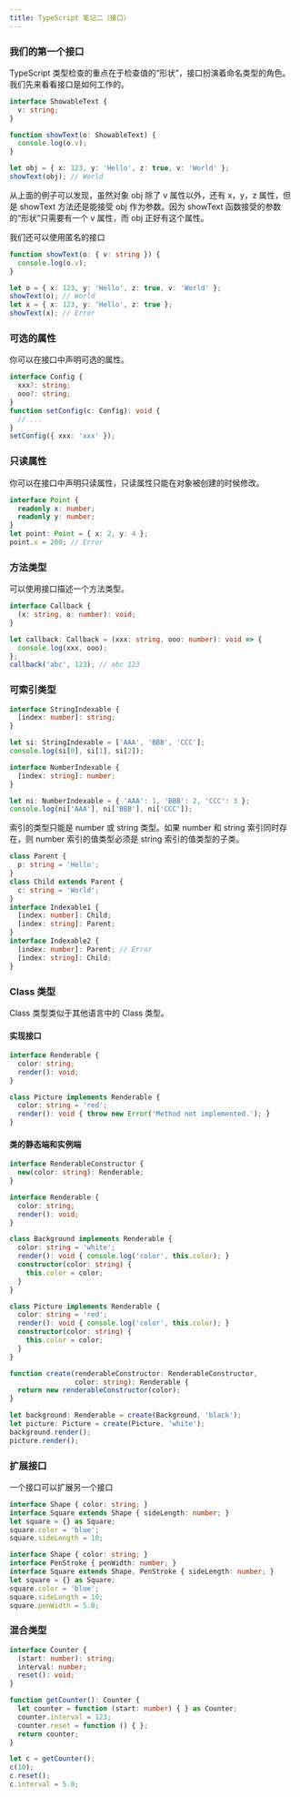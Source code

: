 ```yaml
---
title: TypeScript 笔记二（接口）
---
```


### 我们的第一个接口

TypeScript 类型检查的重点在于检查值的“形状”，接口扮演着命名类型的角色。我们先来看看接口是如何工作的。

```typescript
interface ShowableText {
  v: string;
}

function showText(o: ShowableText) {
  console.log(o.v);
}

let obj = { x: 123, y: 'Hello', z: true, v: 'World' };
showText(obj); // World
```

从上面的例子可以发现，虽然对象 obj 除了 v 属性以外，还有 x，y，z 属性，但是 showText 方法还是能接受 obj 作为参数。因为 showText 函数接受的参数的“形状”只需要有一个 v 属性，而 obj 正好有这个属性。

我们还可以使用匿名的接口

```typescript
function showText(o: { v: string }) {
  console.log(o.v);
}

let o = { x: 123, y: 'Hello', z: true, v: 'World' };
showText(o); // World
let x = { x: 123, y: 'Hello', z: true };
showText(x); // Error
```

### 可选的属性

你可以在接口中声明可选的属性。

```typescript
interface Config {
  xxx?: string;
  ooo?: string;
}
function setConfig(c: Config): void {
  // ...
}
setConfig({ xxx: 'xxx' });
```

### 只读属性

你可以在接口中声明只读属性，只读属性只能在对象被创建的时候修改。

```typescript
interface Point {
  readonly x: number;
  readonly y: number;
}
let point: Point = { x: 2, y: 4 };
point.x = 200; // Error
```

### 方法类型

可以使用接口描述一个方法类型。

```typescript
interface Callback {
  (x: string, o: number): void;
}

let callback: Callback = (xxx: string, ooo: number): void => {
  console.log(xxx, ooo);
};
callback('abc', 123); // abc 123
```

### 可索引类型

```typescript
interface StringIndexable {
  [index: number]: string;
}

let si: StringIndexable = ['AAA', 'BBB', 'CCC'];
console.log(si[0], si[1], si[2]);

interface NumberIndexable {
  [index: string]: number;
}

let ni: NumberIndexable = { 'AAA': 1, 'BBB': 2, 'CCC': 3 };
console.log(ni['AAA'], ni['BBB'], ni['CCC']);
```

索引的类型只能是 number 或 string 类型。如果 number 和 string 索引同时存在，则 number 索引的值类型必须是 string 索引的值类型的子类。

```typescript
class Parent {
  p: string = 'Hello';
}
class Child extends Parent {
  c: string = 'World';
}
interface Indexable1 {
  [index: number]: Child;
  [index: string]: Parent;
}
interface Indexable2 {
  [index: number]: Parent; // Error
  [index: string]: Child;
}
```

### Class 类型

Class 类型类似于其他语言中的 Class 类型。

#### 实现接口

```typescript
interface Renderable {
  color: string;
  render(): void;
}

class Picture implements Renderable {
  color: string = 'red';
  render(): void { throw new Error('Method not implemented.'); }
}
```

#### 类的静态端和实例端

```typescript
interface RenderableConstructor {
  new(color: string): Renderable;
}

interface Renderable {
  color: string;
  render(): void;
}

class Background implements Renderable {
  color: string = 'white';
  render(): void { console.log('color', this.color); }
  constructor(color: string) {
    this.color = color;
  }
}

class Picture implements Renderable {
  color: string = 'red';
  render(): void { console.log('color', this.color); }
  constructor(color: string) {
    this.color = color;
  }
}

function create(renderableConstructor: RenderableConstructor,
                color: string): Renderable {
  return new renderableConstructor(color);
}

let background: Renderable = create(Background, 'black');
let picture: Picture = create(Picture, 'white');
background.render();
picture.render();
```

### 扩展接口

一个接口可以扩展另一个接口

```typescript
interface Shape { color: string; }
interface Square extends Shape { sideLength: number; }
let square = {} as Square;
square.color = 'blue';
square.sideLength = 10;

interface Shape { color: string; }
interface PenStroke { penWidth: number; }
interface Square extends Shape, PenStroke { sideLength: number; }
let square = {} as Square;
square.color = 'blue';
square.sideLength = 10;
square.penWidth = 5.0;
```

### 混合类型

```typescript
interface Counter {
  (start: number): string;
  interval: number;
  reset(): void;
}

function getCounter(): Counter {
  let counter = function (start: number) { } as Counter;
  counter.interval = 123;
  counter.reset = function () { };
  return counter;
}

let c = getCounter();
c(10);
c.reset();
c.interval = 5.0;
```
